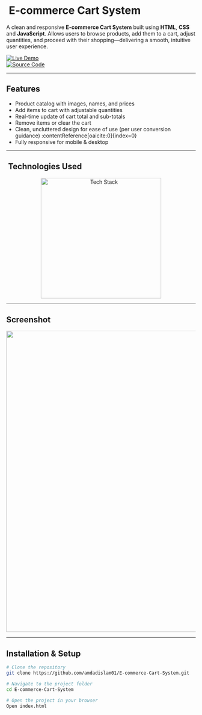# ​ E-commerce Cart System

A clean and responsive **E-commerce Cart System** built using **HTML**, **CSS** and **JavaScript**. Allows users to browse products, add them to a cart, adjust quantities, and proceed with their shopping—delivering a smooth, intuitive user experience.

[![Live Demo](https://img.shields.io/badge/🚀_Live_Demo-00C7B7?style=for-the-badge&logo=netlify&logoColor=white)](https://amdadislam01.github.io/E-commerce-Cart-System/)  
[![Source Code](https://img.shields.io/badge/💻_Source_Code-181717?style=for-the-badge&logo=github&logoColor=white)](https://github.com/amdadislam01/E-commerce-Cart-System)

---

##  Features

-  Product catalog with images, names, and prices  
-  Add items to cart with adjustable quantities  
-  Real-time update of cart total and sub-totals  
-  Remove items or clear the cart  
-  Clean, uncluttered design for ease of use (per user conversion guidance) :contentReference[oaicite:0]{index=0}  
-  Fully responsive for mobile & desktop

---

## ​ Technologies Used

<p align="center">
  <img src="https://skillicons.dev/icons?i=html,css,js,netlify,github" alt="Tech Stack" width="320"/>
</p>

---

##  Screenshot

<p align="center">
  <img src="https://ik.imagekit.io/yqnbhdlo4/Img/product?updatedAt=1755260812774" width="800"/>
</p>

---

##  Installation & Setup

```bash
# Clone the repository
git clone https://github.com/amdadislam01/E-commerce-Cart-System.git

# Navigate to the project folder
cd E-commerce-Cart-System

# Open the project in your browser
Open index.html
